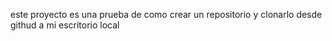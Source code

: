 este proyecto es una prueba de como crear un repositorio y clonarlo desde githud a mi escritorio local